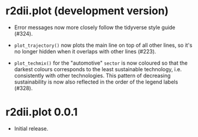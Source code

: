 # r2dii.plot (development version)

* Error messages now more closely follow the tidyverse style guide (#324).  

* `plot_trajectory()` now plots the main line on top of all other lines, so
it's no longer hidden when it overlaps with other lines (#223).

* `plot_techmix()` for the "automotive" `sector` is now coloured so that the
darkest colours corresponds to the least sustainable technology, i.e.
consistently with other technologies. This pattern of decreasing
sustainability is now also reflected in the order of the legend labels (#328).

# r2dii.plot 0.0.1

* Initial release.
